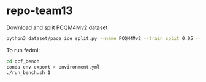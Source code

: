 # repo-team13

Download and split PCQM4Mv2 dataset
```bash
python3 dataset/pace_ice_split.py --name PCQM4Mv2 --train_split 0.05 --method "scaffold"
```

To run fedml:

```bash
cd qcf_bench
conda env export > environment.yml
./run_bench.sh 1
```
